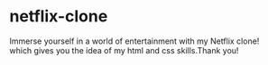 # netflix-clone
Immerse yourself in a world of entertainment with my Netflix clone!
<br>which gives you the idea of my html and css skills.Thank you!
